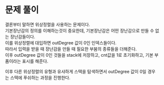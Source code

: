 # 문제 풀이
결론부터 말하면 위상정렬을 사용하는 문제이다.   
기본장난감의 정의를 이해하는것이 중요한데, 기본장난감은 어떤 장난감으로 만들 수 없는 장난감들이다.   
이를 위상정렬에 대입하면 outDegree 값이 0인 인덱스들이다.   
따라서 입력을 받을 때 장난감을 만들 때 필요한 부붐의 종류들을 더해준다.   
이후 outDegree 값이 0인 것들을 stack에 저장하고, cnt값을 1로 초기화하고, 기본 부품이라는 표시를 해준다.

이후 다른 위상정렬의 유형과 유샤하게 스택을 탐색하면서 outDegree 값이 0일 경우는 스택에 푸쉬하는 과정을 진행한다.

